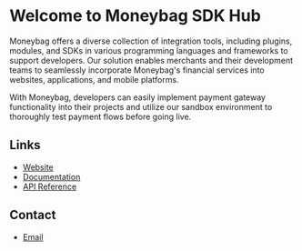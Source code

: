# Welcome to Moneybag SDK Hub

Moneybag offers a diverse collection of integration tools, including plugins, modules, and SDKs in various programming languages and frameworks to support developers. Our solution enables merchants and their development teams to seamlessly incorporate Moneybag's financial services into websites, applications, and mobile platforms.

With Moneybag, developers can easily implement payment gateway functionality into their projects and utilize our sandbox environment to thoroughly test payment flows before going live.

## Links

*   [Website](https://www.moneybag.com.bd)
*   [Documentation](https://github.com/Moneybag-SDK/docs)
*   [API Reference](https://github.com/Moneybag-SDK/docs/blob/main/rest-api-integraion.md)

## Contact

*   [Email](mailto:info@fitl.com.bd)